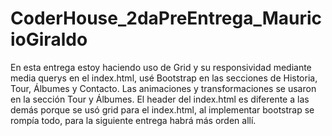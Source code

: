 # CoderHouse_2daPreEntrega_MauricioGiraldo
En esta entrega estoy haciendo uso de Grid y su responsividad mediante media querys en el index.html, usé Bootstrap en las secciones de Historia, Tour, Álbumes y Contacto.
Las animaciones y transformaciones se usaron en la sección Tour y Álbumes. 
El header del index.html es diferente a las demás porque se usó grid para el index.html, al implementar bootstrap se rompía todo, 
para la siguiente entrega habrá más orden allí.
